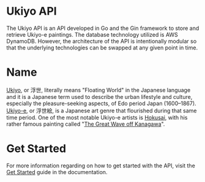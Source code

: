 # Ukiyo API

The Ukiyo API is an API developed in Go and the Gin framework to store and retrieve Ukiyo-e paintings. The database technology utilized is AWS DynamoDB. However, the architecture of the API is intentionally modular so that the underlying technologies can be swapped at any given point in time.

# Name

[Ukiyo](https://en.wikipedia.org/wiki/Ukiyo), or 浮世, literally means "Floating World" in the Japanese language and it is a Japanese term used to describe the urban lifestyle and culture, especially the pleasure-seeking aspects, of Edo period Japan (1600–1867). [Ukiyo-e](https://en.wikipedia.org/wiki/Ukiyo-e), or 浮世絵, is a Japanese art genre that flourished during that same time period. One of the most notable Ukiyo-e artists is [Hokusai](https://en.wikipedia.org/wiki/Hokusai), with his rather famous painting called "[The Great Wave off Kanagawa](https://en.wikipedia.org/wiki/The_Great_Wave_off_Kanagawa)".

# Get Started

For more information regarding on how to get started with the API, visit the [Get Started](/documentation/get_started.md) guide in the documentation.
